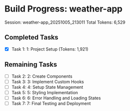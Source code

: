 # Build Progress: weather-app
Session: weather-app_20251005_213011
Total Tokens: 6,529

## Completed Tasks
- [x] Task 1: 1: Project Setup (Tokens: 1,921)

## Remaining Tasks
- [ ] Task 2: 2: Create Components
- [ ] Task 3: 3: Implement Custom Hooks
- [ ] Task 4: 4: Setup State Management
- [ ] Task 5: 5: Styling Implementation
- [ ] Task 6: 6: Error Handling and Loading States
- [ ] Task 7: 7: Final Testing and Deployment
